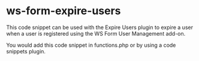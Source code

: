 # ws-form-expire-users
This code snippet can be used with the Expire Users plugin to expire a user when a user is registered using the WS Form User Management add-on.

You would add this code snippet in functions.php or by using a code snippets plugin.
